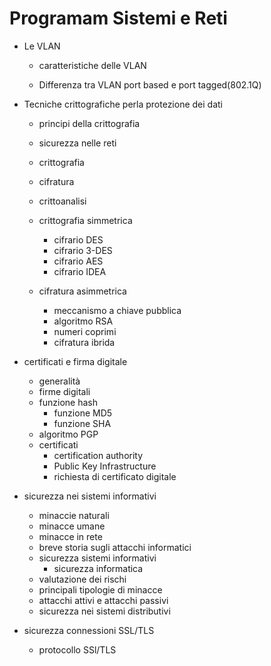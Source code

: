 # Programam Sistemi e Reti

- Le VLAN
	
	- caratteristiche delle VLAN
	
	- Differenza tra VLAN port based e port tagged(802.1Q)

- Tecniche crittografiche perla protezione dei dati
	- principi della crittografia
	- sicurezza nelle reti
	- crittografia
	- cifratura
	- crittoanalisi
	
	- crittografia simmetrica
		- cifrario DES
		- cifrario 3-DES
		- cifrario AES
		- cifrario IDEA
	-  cifratura asimmetrica
		- meccanismo a chiave pubblica
		- algoritmo RSA
		- numeri coprimi
		- cifratura ibrida
- certificati e firma digitale
	- generalità
	- firme digitali
	- funzione hash
		- funzione MD5
		- funzione SHA
	- algoritmo PGP
	- certificati
		- certification authority
		- Public Key Infrastructure
		- richiesta di certificato digitale
- sicurezza nei sistemi informativi
	- minaccie naturali
	- minacce umane
	- minacce in rete 
	- breve storia sugli attacchi informatici
	- sicurezza sistemi informativi
		- sicurezza informatica
	- valutazione dei rischi
	- principali tipologie di minacce
	- attacchi attivi e attacchi passivi
	- sicurezza nei sistemi distributivi
- sicurezza connessioni SSL/TLS
	- protocollo SSl/TLS
<!--stackedit_data:
eyJoaXN0b3J5IjpbLTE3OTEzOTg0NCwtMjA4ODc0NjYxMl19
-->